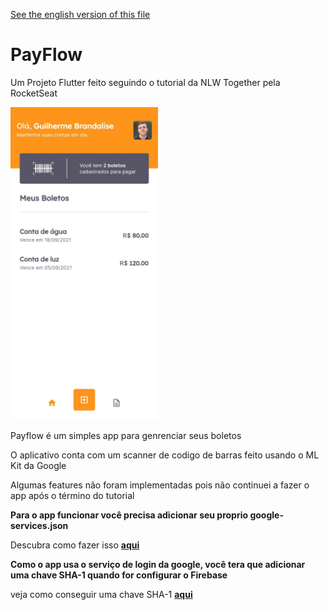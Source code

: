 [See the english version of this file](https://github.com/guibrandalisee/PayflowNLW#readme)

# PayFlow

Um Projeto Flutter feito seguindo o tutorial da NLW Together pela RocketSeat

<img src="https://github.com/guibrandalisee/PayflowNLW/blob/master/ReadMeImages/PayFlow.jpg?raw=true" height="500">

Payflow é um simples app para genrenciar seus boletos

O aplicativo conta com um scanner de codigo de barras feito usando o ML Kit da Google

Algumas features não foram implementadas pois não continuei a fazer o app após o término do tutorial

**Para o app funcionar você precisa adicionar seu proprio google-services.json**

Descubra como fazer isso **[aqui](https://firebase.google.com/docs/flutter/setup)**

**Como o app usa o serviço de login da google, você tera que adicionar uma chave SHA-1 quando for configurar o Firebase**

veja como conseguir uma chave SHA-1 **[aqui](https://developers.google.com/android/guides/client-auth)**
